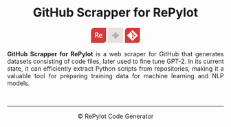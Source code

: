 <h1 align="center">GitHub Scrapper for RePylot</h1>
<p align="center">
  <img src="resources/images/repylot_logo.webp" width="7%"/>
  <img src="resources/images/mid_logo.png" width="7%"/>
  <img src="resources/images/gitscrap_logo.webp" width="7%"/>
</p>

<p align="justify"><b>GitHub Scrapper for RePylot</b> is a web scraper for GitHub that generates datasets consisting of code files, later used to fine tune GPT-2. In its current state, it can efficiently extract Python scripts from repositories, making it a valuable tool for preparing training data for machine learning and NLP models.</p>


<br><hr>
<p align="center">© RePylot Code Generator</p>
